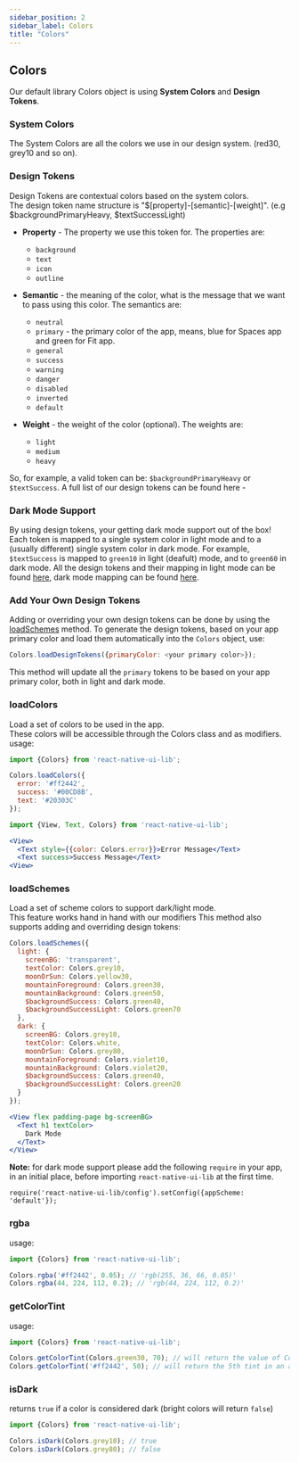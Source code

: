 ```yaml
---
sidebar_position: 2
sidebar_label: Colors
title: "Colors"
---
```

## Colors
Our default library Colors object is using **System Colors** and **Design Tokens**.

### System Colors
The System Colors are all the colors we use in our design system. (red30, grey10 and so on).

### Design Tokens
Design Tokens are contextual colors based on the system colors.  
The design token name structure is "$[property]-[semantic]-[weight]".  (e.g $backgroundPrimaryHeavy, $textSuccessLight)
* **Property** - The property we use this token for. The properties are:  
  * `background`
  * `text`
  * `icon`
  * `outline`


* **Semantic** - the meaning of the color, what is the message that we want to pass using this color. The semantics are:
  * `neutral`
  * `primary` - the primary color of the app, means, blue for Spaces app and green for Fit app.
  * `general`
  * `success`
  * `warning`
  * `danger`
  * `disabled`
  * `inverted`
  * `default`


* **Weight** - the weight of the color (optional). The weights are:
  * `light`
  * `medium`
  * `heavy`

So, for example, a valid token can be: `$backgroundPrimaryHeavy` or `$textSuccess`.
A full list of our design tokens can be found here -  

### Dark Mode Support
By using design tokens, your getting dark mode support out of the box!
Each token is mapped to a single system color in light mode and to a (usually different) single system color in dark mode.
For example, `$textSuccess` is mapped to `green10` in light (deafult) mode, and to `green60` in dark mode.
All the design tokens and their mapping in light mode can be found [here](https://github.com/wix/react-native-ui-lib/blob/master/src/style/designTokens.ts), dark mode mapping can be found [here](https://github.com/wix/react-native-ui-lib/blob/master/src/style/designTokensDM.ts).

### Add Your Own Design Tokens
Adding or overriding your own design tokens can be done by using the [loadSchemes](https://wix.github.io/react-native-ui-lib/docs/foundation/colors#loadschemes) method.
To generate the design tokens, based on your app primary color and load them automatically into the `Colors` object, use:
```javascript
Colors.loadDesignTokens({primaryColor: <your primary color>});
```
This method will update all the `primary` tokens to be based on your app primary color, both in light and dark mode.

### loadColors
Load a set of colors to be used in the app.  
These colors will be accessible through the Colors class and as modifiers.
usage:
```javascript
import {Colors} from 'react-native-ui-lib';

Colors.loadColors({
  error: '#ff2442',
  success: '#00CD8B',
  text: '#20303C'
});
```

```jsx
import {View, Text, Colors} from 'react-native-ui-lib';

<View>
  <Text style={{color: Colors.error}}>Error Message</Text>
  <Text success>Success Message</Text>
<View>
```

### loadSchemes
Load a set of scheme colors to support dark/light mode.  
This feature works hand in hand with our modifiers 
This method also supports adding and overriding design tokens:

```js
Colors.loadSchemes({
  light: {
    screenBG: 'transparent',
    textColor: Colors.grey10,
    moonOrSun: Colors.yellow30,
    mountainForeground: Colors.green30,
    mountainBackground: Colors.green50,
    $backgroundSuccess: Colors.green40,
    $backgroundSuccessLight: Colors.green70 
  },
  dark: {
    screenBG: Colors.grey10,
    textColor: Colors.white,
    moonOrSun: Colors.grey80,
    mountainForeground: Colors.violet10,
    mountainBackground: Colors.violet20,
    $backgroundSuccess: Colors.green40,
    $backgroundSuccessLight: Colors.green20 
  }
});
```

```jsx
<View flex padding-page bg-screenBG>
  <Text h1 textColor>
    Dark Mode
  </Text>      
</View>
```
  
**Note:** for dark mode support please add the following `require` in your app, in an initial place, before importing `react-native-ui-lib` at the first time.
```
require('react-native-ui-lib/config').setConfig({appScheme: 'default'});
```
  
### rgba
usage:
```js
import {Colors} from 'react-native-ui-lib';

Colors.rgba('#ff2442', 0.05); // 'rgb(255, 36, 66, 0.05)'
Colors.rgba(44, 224, 112, 0.2); // 'rgb(44, 224, 112, 0.2)'
```

### getColorTint
usage:
```js
import {Colors} from 'react-native-ui-lib';

Colors.getColorTint(Colors.green30, 70); // will return the value of Colors.green70
Colors.getColorTint('#ff2442', 50); // will return the 5th tint in an autogenerate 8-tints palette based on '#ff2442'
```

### isDark
returns `true` if a color is considered dark (bright colors will return `false`)
```js
import {Colors} from 'react-native-ui-lib';

Colors.isDark(Colors.grey10); // true
Colors.isDark(Colors.grey80); // false
```
